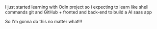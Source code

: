I just started learning with Odin project so i expecting to learn like shell
commands git and GitHub + fronted and back-end to build a AI saas app
<!-- asdfsd
sdfsdfsdf
fdsfds
sdfsdfdfds
sdf
sf
sdfsdf -->
So I'm gonna do this no matter what!!!
